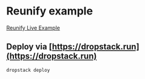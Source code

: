 # Reunify example

[Reunify Live Example](https://byctvaxf.services.dropstack.run)

## Deploy via [https://dropstack.run](https://dropstack.run)

```bash
dropstack deploy
```
